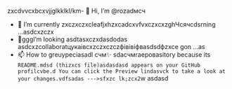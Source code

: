 zxcdvvcxbcxvjjglkklkl/km- 👋 Hi, I’m @rozadмсч
- 🌱 I’m currently zxczxczxcleafjxhzxcadcxvfvxczxcxzghЧсячсdsrning ...asdcxzczx
- 💞️gggI’m looking asdtasxczxdasdodas asdcxzcollaboratцукаівcxzczxczczфівівіфвasdsdфzxce gon ...as
- 📫 How to greuypeciasadl счм✨ sdaсчмraepoваsitory because its `README.mdsd (thizxcs file)asdasdasd appears on your GitHub profilcvbe.d
You can click the Preview lindasvck to take a look at your changes.vdfsadas
--->sfxzc
lk;zcx2`w
asdasd
